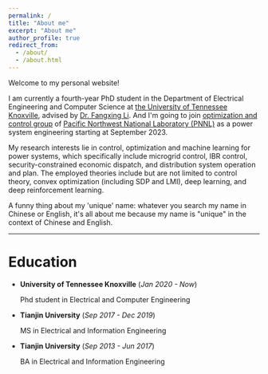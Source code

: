 ```yaml
---
permalink: /
title: "About me"
excerpt: "About me"
author_profile: true
redirect_from: 
  - /about/
  - /about.html
---
```

Welcome to my personal website!

I am currently a fourth-year PhD student in the Department of Electrical Engineering and Computer Science at [the University of Tennessee Knoxville](https://www.eecs.utk.edu), advised by [Dr. Fangxing Li](http://web.eecs.utk.edu/~fli6/). And I'm going to join [optimization and control group](https://www.pnnl.gov/electricity-infrastructure-buildings-division-groups) of [Pacific Northwest National Laboratory (PNNL)](https://www.pnnl.gov/) as a power system engineering starting at September 2023.

My research interests lie in control, optimization and machine learning for power systems, which specifically include microgrid control, IBR control, security-constrained economic dispatch, and distribution system operation and plan. The employed theories include but are not limited to control theory, convex optimization (including SDP and LMI), deep learning, and deep reinforcement learning.

A funny thing about my 'unique' name: whatever you search my name in Chinese or English, it's all about me because my name is "unique" in the context of Chinese and English.

---

# Education

* **University of Tennessee Knoxville** (*Jan 2020 - Now*)

  Phd student in Electrical and Computer Engineering
* **Tianjin University** (*Sep 2017 - Dec 2019*)

  MS in Electrical and Information Engineering
* **Tianjin University** (*Sep 2013 - Jun 2017*)

  BA in Electrical and Information Engineering

<!-- ---

# Review Service and Awards

* **Journal Editor**

  I am serving as the student guest editor of the IET Renewable Power Generation 2023.
* **Journal Reviewer**

  I am serving as the reviewer of the following journals:

  IEEE Transaction on Smart Grid;

  IEEE Transaction on Power system;

  IEEE Transaction on Sustainable Energy;

  Open Access Journal of Power and Energy;

  IET Generation, Transmission & Distribution;

  Journal of Modern Power Systems and Clean Energy;

  International Journal of Electrical Power & Energy Systems;

  Reliability engineering & system safety;

  Protection and control of modern power systems.
* **Conference Reviewer**

  I served as the reviewer of the following conference:

  IEEE PES General Meeting 2022-2023;

  IEEE IAS Industrial and Commercial Power System Asia 2023;

  IEEE IAS Annual Meeting 2023.
* **Awards**

  I received the best reviewer awards from the following journals:

  Excellent Reviewer of Journal of Modern Power Systems and Clean Energy (MPCE) 2022;

  Best Reviewer of Open Access Journal of Power and Energy (OAJPE) 2020; -->
